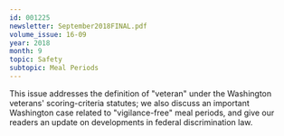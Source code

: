 ```yaml
---
id: 001225
newsletter: September2018FINAL.pdf
volume_issue: 16-09
year: 2018
month: 9
topic: Safety
subtopic: Meal Periods
---
```


This issue addresses the definition of "veteran" under the Washington veterans' scoring-criteria statutes; we also discuss an important Washington case related to "vigilance-free" meal periods, and give our readers an update on developments in federal discrimination law.